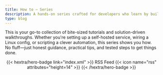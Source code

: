 ```yaml
---
title: How to – Series
description: A hands-on series crafted for developers who learn by building. Each entry offers clear, actionable guides to solve real-world problems—one focused task at a time.
type: blog
---
```


This is your go-to collection of bite-sized tutorials and solution-driven walkthroughs. Whether you're setting up a self-hosted service, wiring a Linux config, or scripting a clever automation, this series shows you how. No fluff—just honest guidance, practical tips, and tested steps to get things done.

<div style="text-align: center; margin-top: 1em;">
{{< hextra/hero-badge link="index.xml" >}}
  <span>RSS Feed</span>
  {{< icon name="rss" attributes="height=14" >}}
{{< /hextra/hero-badge >}}
</div>
